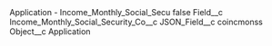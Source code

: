 <?xml version="1.0" encoding="UTF-8"?>
<CustomMetadata xmlns="http://soap.sforce.com/2006/04/metadata" xmlns:xsi="http://www.w3.org/2001/XMLSchema-instance" xmlns:xsd="http://www.w3.org/2001/XMLSchema">
    <label>Application - Income_Monthly_Social_Secu</label>
    <protected>false</protected>
    <values>
        <field>Field__c</field>
        <value xsi:type="xsd:string">Income_Monthly_Social_Security_Co__c</value>
    </values>
    <values>
        <field>JSON_Field__c</field>
        <value xsi:type="xsd:string">coincmonss</value>
    </values>
    <values>
        <field>Object__c</field>
        <value xsi:type="xsd:string">Application</value>
    </values>
</CustomMetadata>
